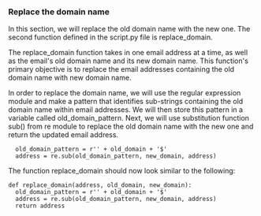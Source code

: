 ### Replace the domain name
In this section, we will replace the old domain name with the new one. The second function defined in the script.py file is replace_domain.

The replace_domain function takes in one email address at a time, as well as the email's old domain name and its new domain name. This function's primary objective is to replace the email addresses containing the old domain name with new domain name.

In order to replace the domain name, we will use the regular expression module and make a pattern that identifies sub-strings containing the old domain name within email addresses. We will then store this pattern in a variable called old_domain_pattern. Next, we will use substitution function sub() from re module to replace the old domain name with the new one and return the updated email address.

```
  old_domain_pattern = r'' + old_domain + '$'
  address = re.sub(old_domain_pattern, new_domain, address)
```
The function replace_domain should now look similar to the following:

```
def replace_domain(address, old_domain, new_domain):
  old_domain_pattern = r'' + old_domain + '$'
  address = re.sub(old_domain_pattern, new_domain, address)
  return address
```